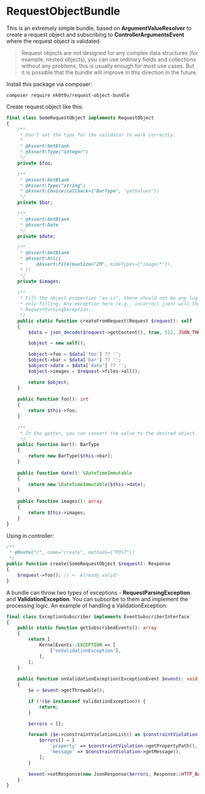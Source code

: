 # RequestObjectBundle

This is an extremely simple bundle, based on **ArgumentValueResolver** to create a request object and subscribing to **ControllerArgumentsEvent** where the request object is validated.

> Request objects are not designed for any complex data structures (for example, nested objects), you can use ordinary fields and collections without any problems, this is usually enough for most use cases. But it is possible that the bundle will improve in this direction in the future.

Install this package via composer:

```
composer require ek0t0v/request-object-bundle
```

Create request object like this:

```php
final class SomeRequestObject implements RequestObject
{
    /**
     * Don't set the type for the validator to work correctly.
     * 
     * @Assert\NotBlank
     * @Assert\Type("integer")
     */
    private $foo;

    /**
     * @Assert\NotBlank
     * @Assert\Type("string")
     * @Assert\Choice(callback={"BarType", "getValues"})
     */
    private $bar;

    /**
     * @Assert\NotBlank
     * @Assert\Date
     */
    private $date;

    /**
     * @Assert\NotBlank
     * @Assert\All({
     *     @Assert\File(maxSize="2M", mimeTypes={"image/*"}),
     * })
     */
    private $images;
    
    /**
     * Fill the object properties "as is", there should not be any logic here,
     * only filling. Any exception here (e.g., incorrect json) will throw a
     * RequestParsingException.
     */
    public static function createFromRequest(Request $request): self
    {
        $data = json_decode($request->getContent(), true, 512, JSON_THROW_ON_ERROR);

        $object = new self();

        $object->foo = $data['foo'] ?? '';
        $object->bar = $data['bar'] ?? '';
        $object->date = $data['date'] ?? '';
        $object->images = $request->files->all();

        return $object;
    }
    
    public function foo(): int
    {
        return $this->foo;
    }
    
    /**
     * In the getter, you can convert the value to the desired object.
     */
    public function bar(): BarType
    {
        return new BarType($this->bar);
    }
    
    public function date(): \DateTimeImmutable
    {
        return new \DateTimeImmutable($this->date);
    }
    
    public function images(): array
    {
        return $this->images;
    }
}
```

Using in controller:

```php
/**
 * @Route("/", name="create", methods={"POST"})
 */
public function create(SomeRequestObject $request): Response
{
    $request->foo(); // <- Already valid!
}
```

A bundle can throw two types of exceptions - **RequestParsingException** and **ValidationException**. You can subscribe to them and implement the processing logic. An example of handling a ValidationException:

```php
final class ExceptionSubscriber implements EventSubscriberInterface
{
    public static function getSubscribedEvents(): array
    {
        return [
            KernelEvents::EXCEPTION => [
                ['onValidationException'],
            ],
        ];
    }
    
    public function onValidationException(ExceptionEvent $event): void
    {
        $e = $event->getThrowable();

        if (!($e instanceof ValidationException)) {
            return;
        }

        $errors = [];

        foreach ($e->constraintViolationList() as $constraintViolation) {
            $errors[] = [
                'property' => $constraintViolation->getPropertyPath(),
                'message' => $constraintViolation->getMessage(),
            ];
        }

        $event->setResponse(new JsonResponse($errors, Response::HTTP_BAD_REQUEST));
    }
}
```

